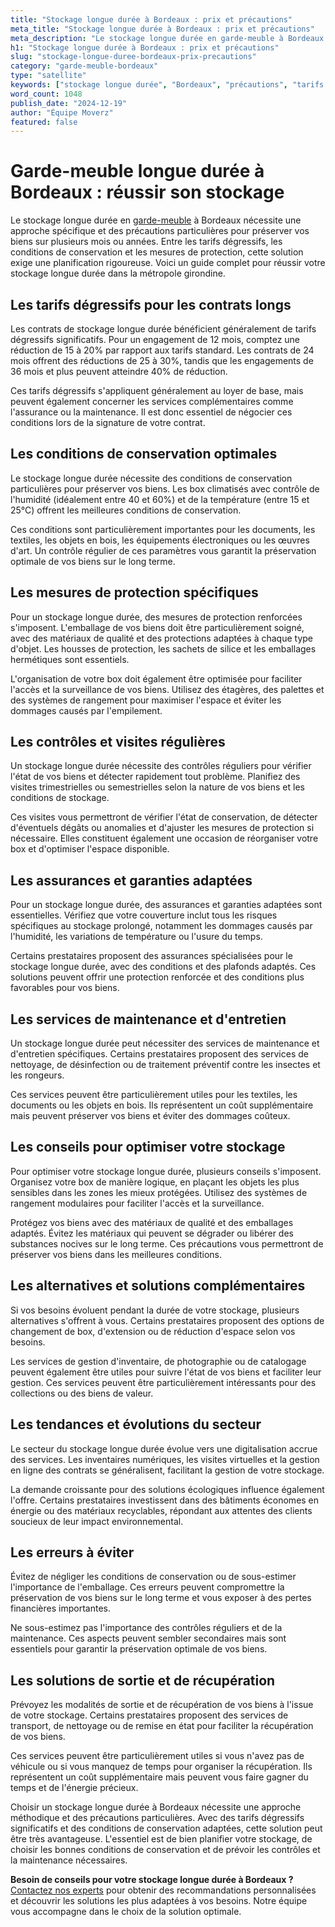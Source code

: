```yaml
---
title: "Stockage longue durée à Bordeaux : prix et précautions"
meta_title: "Stockage longue durée à Bordeaux : prix et précautions"
meta_description: "Le stockage longue durée en garde-meuble à Bordeaux nécessite une approche spécifique et des précautions particulières pour préserver vos biens sur pl."
h1: "Stockage longue durée à Bordeaux : prix et précautions"
slug: "stockage-longue-duree-bordeaux-prix-precautions"
category: "garde-meuble-bordeaux"
type: "satellite"
keywords: ["stockage longue durée", "Bordeaux", "précautions", "tarifs dégressifs"]
word_count: 1048
publish_date: "2024-12-19"
author: "Équipe Moverz"
featured: false
---
```



# Garde-meuble longue durée à Bordeaux : réussir son stockage

Le stockage longue durée en [garde-meuble](/blog/garde-meuble/guide) à Bordeaux nécessite une approche spécifique et des précautions particulières pour préserver vos biens sur plusieurs mois ou années. Entre les tarifs dégressifs, les conditions de conservation et les mesures de protection, cette solution exige une planification rigoureuse. Voici un guide complet pour réussir votre stockage longue durée dans la métropole girondine.

## Les tarifs dégressifs pour les contrats longs

Les contrats de stockage longue durée bénéficient généralement de tarifs dégressifs significatifs. Pour un engagement de 12 mois, comptez une réduction de 15 à 20% par rapport aux tarifs standard. Les contrats de 24 mois offrent des réductions de 25 à 30%, tandis que les engagements de 36 mois et plus peuvent atteindre 40% de réduction.

Ces tarifs dégressifs s'appliquent généralement au loyer de base, mais peuvent également concerner les services complémentaires comme l'assurance ou la maintenance. Il est donc essentiel de négocier ces conditions lors de la signature de votre contrat.

## Les conditions de conservation optimales

Le stockage longue durée nécessite des conditions de conservation particulières pour préserver vos biens. Les box climatisés avec contrôle de l'humidité (idéalement entre 40 et 60%) et de la température (entre 15 et 25°C) offrent les meilleures conditions de conservation.

Ces conditions sont particulièrement importantes pour les documents, les textiles, les objets en bois, les équipements électroniques ou les œuvres d'art. Un contrôle régulier de ces paramètres vous garantit la préservation optimale de vos biens sur le long terme.

## Les mesures de protection spécifiques

Pour un stockage longue durée, des mesures de protection renforcées s'imposent. L'emballage de vos biens doit être particulièrement soigné, avec des matériaux de qualité et des protections adaptées à chaque type d'objet. Les housses de protection, les sachets de silice et les emballages hermétiques sont essentiels.

L'organisation de votre box doit également être optimisée pour faciliter l'accès et la surveillance de vos biens. Utilisez des étagères, des palettes et des systèmes de rangement pour maximiser l'espace et éviter les dommages causés par l'empilement.

## Les contrôles et visites régulières

Un stockage longue durée nécessite des contrôles réguliers pour vérifier l'état de vos biens et détecter rapidement tout problème. Planifiez des visites trimestrielles ou semestrielles selon la nature de vos biens et les conditions de stockage.

Ces visites vous permettront de vérifier l'état de conservation, de détecter d'éventuels dégâts ou anomalies et d'ajuster les mesures de protection si nécessaire. Elles constituent également une occasion de réorganiser votre box et d'optimiser l'espace disponible.

## Les assurances et garanties adaptées

Pour un stockage longue durée, des assurances et garanties adaptées sont essentielles. Vérifiez que votre couverture inclut tous les risques spécifiques au stockage prolongé, notamment les dommages causés par l'humidité, les variations de température ou l'usure du temps.

Certains prestataires proposent des assurances spécialisées pour le stockage longue durée, avec des conditions et des plafonds adaptés. Ces solutions peuvent offrir une protection renforcée et des conditions plus favorables pour vos biens.

## Les services de maintenance et d'entretien

Un stockage longue durée peut nécessiter des services de maintenance et d'entretien spécifiques. Certains prestataires proposent des services de nettoyage, de désinfection ou de traitement préventif contre les insectes et les rongeurs.

Ces services peuvent être particulièrement utiles pour les textiles, les documents ou les objets en bois. Ils représentent un coût supplémentaire mais peuvent préserver vos biens et éviter des dommages coûteux.

## Les conseils pour optimiser votre stockage

Pour optimiser votre stockage longue durée, plusieurs conseils s'imposent. Organisez votre box de manière logique, en plaçant les objets les plus sensibles dans les zones les mieux protégées. Utilisez des systèmes de rangement modulaires pour faciliter l'accès et la surveillance.

Protégez vos biens avec des matériaux de qualité et des emballages adaptés. Évitez les matériaux qui peuvent se dégrader ou libérer des substances nocives sur le long terme. Ces précautions vous permettront de préserver vos biens dans les meilleures conditions.

## Les alternatives et solutions complémentaires

Si vos besoins évoluent pendant la durée de votre stockage, plusieurs alternatives s'offrent à vous. Certains prestataires proposent des options de changement de box, d'extension ou de réduction d'espace selon vos besoins.

Les services de gestion d'inventaire, de photographie ou de catalogage peuvent également être utiles pour suivre l'état de vos biens et faciliter leur gestion. Ces services peuvent être particulièrement intéressants pour des collections ou des biens de valeur.

## Les tendances et évolutions du secteur

Le secteur du stockage longue durée évolue vers une digitalisation accrue des services. Les inventaires numériques, les visites virtuelles et la gestion en ligne des contrats se généralisent, facilitant la gestion de votre stockage.

La demande croissante pour des solutions écologiques influence également l'offre. Certains prestataires investissent dans des bâtiments économes en énergie ou des matériaux recyclables, répondant aux attentes des clients soucieux de leur impact environnemental.

## Les erreurs à éviter

Évitez de négliger les conditions de conservation ou de sous-estimer l'importance de l'emballage. Ces erreurs peuvent compromettre la préservation de vos biens sur le long terme et vous exposer à des pertes financières importantes.

Ne sous-estimez pas l'importance des contrôles réguliers et de la maintenance. Ces aspects peuvent sembler secondaires mais sont essentiels pour garantir la préservation optimale de vos biens.

## Les solutions de sortie et de récupération

Prévoyez les modalités de sortie et de récupération de vos biens à l'issue de votre stockage. Certains prestataires proposent des services de transport, de nettoyage ou de remise en état pour faciliter la récupération de vos biens.

Ces services peuvent être particulièrement utiles si vous n'avez pas de véhicule ou si vous manquez de temps pour organiser la récupération. Ils représentent un coût supplémentaire mais peuvent vous faire gagner du temps et de l'énergie précieux.

Choisir un stockage longue durée à Bordeaux nécessite une approche méthodique et des précautions particulières. Avec des tarifs dégressifs significatifs et des conditions de conservation adaptées, cette solution peut être très avantageuse. L'essentiel est de bien planifier votre stockage, de choisir les bonnes conditions de conservation et de prévoir les contrôles et la maintenance nécessaires.

**Besoin de conseils pour votre stockage longue durée à Bordeaux ?** [Contactez nos experts](/contact) pour obtenir des recommandations personnalisées et découvrir les solutions les plus adaptées à vos besoins. Notre équipe vous accompagne dans le choix de la solution optimale.
